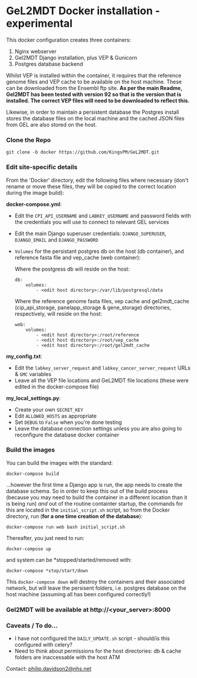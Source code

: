 # GeL2MDT Docker installation - experimental #

This docker configuration creates three containers:
1. Nginx webserver
2. Gel2MDT Django installation, plus VEP & Gunicorn
3. Postgres database backend

Whilst VEP is installed within the container, it requires that the reference genome files and VEP cache to be available 
on the host machine. These can be downloaded from the Ensembl ftp site. **As per the main Readme, Gel2MDT has been 
 tested with version 92 so that is the version that is installed. The correct VEP files will need to be downloaded 
 to reflect this.**

Likewise, in order to maintain a persistent database the Postgres install stores the database files on the local 
machine and the cached JSON files from GEL are also stored on the host.

### Clone the Repo
    git clone -b docker https://github.com/KingsPM/GeL2MDT.git
### Edit site-specific details
From the 'Docker' directory, edit the following files where necessary (don't rename or move these files, they will be 
copied to the correct location during the image build):

**docker-compose.yml**:
- Edit the `CPI_API_USERNAME` and `LABKEY_USERNAME` and password fields with the credentials you will use to connect 
to relevant GEL services
- Edit the main Django superuser credentials: `DJANGO_SUPERUSER`, `DJANGO_EMAIL` and `DJANGO_PASSWORD`
- `Volumes` for the persistant postgres db on the host (db container), and reference fasta file and vep_cache 
(web container):

    Where the postgress db will reside on the host:

    ```
    db:
        volumes:
            - <edit host directory>:/var/lib/postgresql/data
    ```
    Where the reference genome fasta files, vep cache and gel2mdt_cache (cip_api_storage, 
    panelapp_storage & gene_storage) directories, respectively, will reside on the host:
    ```
    web:
        volumes:
            - <edit host directory>:/root/reference
            - <edit host directory>:/root/vep_cache
            - <edit host directory>:/root/gel2mdt_cache
    ``` 
**my_config.txt**:
- Edit the `labkey_server_request` and `labkey_cancer_server_request` URLs & `GMC` variables
- Leave all the VEP file locations and GeL2MDT file locations (these were edited in the docker-compose file)

**my_local_settings.py**:
- Create your own `SECRET_KEY`
- Edit `ALLOWED_HOSTS` as appropriate
- Set `DEBUG` to `False` when you're done testing    
- Leave the database connection settings unless you are also going to reconfigure the database docker container

### Build the images
You can build the images with the standard:

    docker-compose build
    
...however the first time a Django app is run, the app needs to create the database schema. So in order to keep this
 out of the build process (because you may need to build the container in a different location than it is being run) 
 _and_ out of the routine containter startup, the commands for this are located in
the `initial_script.sh` script, so from the Docker directory, run (**for a one time creation of the database**):  

    docker-compose run web bash initial_script.sh

Thereafter, you just need to run: 

    docker-compose up

and system can be *stopped/started/removed with:

    docker-compose *stop/start/down

This `docker-compose down` will destroy the containers and their associated network, but will leave the persisent 
folders, i.e. postgres database on the host machine (assuming all has been configured correctly!)

### Gel2MDT will be available at http://<your_server>:8000

### Caveats / To do...

- I have not configured the `DAILY_UPDATE.sh` script - should/is this configured with celery?
- Need to think about permissions for the host directories: db & cache folders are inaccessable with the host ATM
 
Contact:
philip.davidson2@nhs.net
